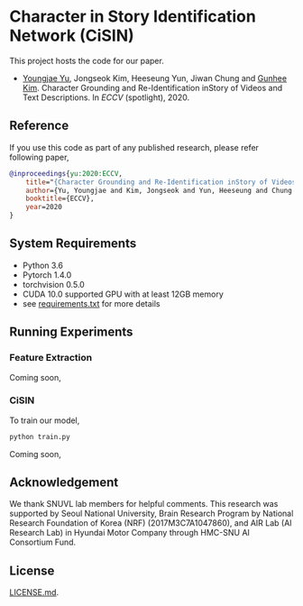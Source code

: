 # Character in Story Identification Network (CiSIN)

This project hosts the code for our paper.

- [Youngjae Yu](https://yj-yu.github.io/home), Jongseok Kim, Heeseung Yun, Jiwan Chung and [Gunhee Kim](http://vision.snu.ac.kr/~gunhee/).
Character Grounding and Re-Identification inStory of Videos and Text Descriptions. In *ECCV* (spotlight), 2020.



## Reference

If you use this code as part of any published research, please refer following paper,

```bibtex
@inproceedings{yu:2020:ECCV,
    title="{Character Grounding and Re-Identification inStory of Videos and Text Descriptions}",
    author={Yu, Youngjae and Kim, Jongseok and Yun, Heeseung and Chung Jiwan and Kim, Gunhee},
    booktitle={ECCV},
    year=2020
}
```

## System Requirements

- Python 3.6
- Pytorch 1.4.0
- torchvision 0.5.0
- CUDA 10.0 supported GPU with at least 12GB memory
- see [requirements.txt](requirements.txt) for more details

## Running Experiments

### Feature Extraction

Coming soon,


### CiSIN

To train our model,
```bash
python train.py
```

Coming soon,


## Acknowledgement

We thank SNUVL lab members for helpful comments.
This research was supported by Seoul National University, Brain Research Program by National Research Foundation of Korea (NRF) (2017M3C7A1047860), and AIR Lab (AI Research Lab) in Hyundai Motor Company through HMC-SNU AI Consortium Fund.


## License

[LICENSE.md](LICENSE.md).
